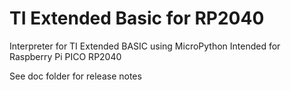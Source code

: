 # TI Extended Basic for RP2040

Interpreter for TI Extended BASIC using MicroPython
Intended for Raspberry Pi PICO RP2040

See doc folder for release notes

